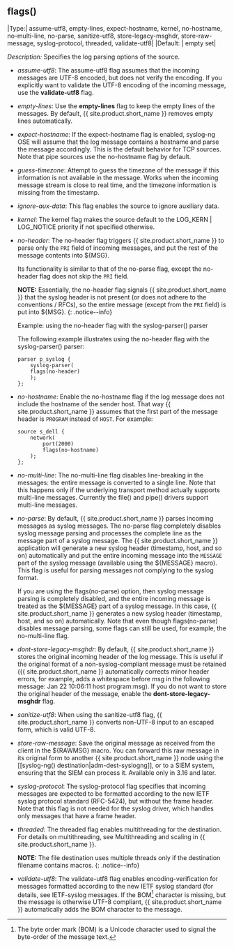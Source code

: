 ## flags()

|Type:| assume-utf8, empty-lines, expect-hostname, kernel, no-hostname, no-multi-line, no-parse, sanitize-utf8, store-legacy-msghdr, store-raw-message, syslog-protocol, threaded, validate-utf8|
|Default: |  empty set|

*Description:* Specifies the log parsing options of the source.

- *assume-utf8*: The assume-utf8 flag assumes that the incoming
    messages are UTF-8 encoded, but does not verify the encoding. If you
    explicitly want to validate the UTF-8 encoding of the incoming
    message, use the **validate-utf8** flag.

- *empty-lines*: Use the **empty-lines** flag to keep the empty lines
    of the messages. By default, {{ site.product.short_name }} removes empty lines
    automatically.

- *expect-hostname*: If the expect-hostname flag is enabled, syslog-ng
    OSE will assume that the log message contains a hostname and parse
    the message accordingly. This is the default behavior for TCP
    sources. Note that pipe sources use the no-hostname flag by default.

- *guess-timezone*: Attempt to guess the timezone of the message if
    this information is not available in the message. Works when the
    incoming message stream is close to real time, and the timezone
    information is missing from the timestamp.
- *ignore-aux-data*: This flag enables the source to ignore  auxiliary data.
- *kernel*: The kernel flag makes the source default to the LOG_KERN
    | LOG_NOTICE priority if not specified otherwise.

- *no-header*: The no-header flag triggers {{ site.product.short_name }} to parse only
    the `PRI` field of incoming messages, and put the rest of the message
    contents into ${MSG}.

    Its functionality is similar to that of the no-parse flag, except
    the no-header flag does not skip the `PRI` field.

    **NOTE:** Essentially, the no-header flag signals {{ site.product.short_name }} that the
    syslog header is not present (or does not adhere to the conventions
    / RFCs), so the entire message (except from the `PRI` field) is put
    into ${MSG}.
    {: .notice--info}

    Example: using the no-header flag with the syslog-parser() parser

    The following example illustrates using the no-header flag with the
    syslog-parser() parser:

    ```config
    parser p_syslog {
        syslog-parser(
        flags(no-header)
        );
    };
    ```

- *no-hostname*: Enable the no-hostname flag if the log message does
    not include the hostname of the sender host. That way {{ site.product.short_name }}
    assumes that the first part of the message header is `PROGRAM`
    instead of `HOST`. For example:

    ```config
    source s_dell {
        network(
            port(2000)
            flags(no-hostname)
        );
    };
    ```

- *no-multi-line*: The no-multi-line flag disables line-breaking in
    the messages: the entire message is converted to a single line. Note
    that this happens only if the underlying transport method actually
    supports multi-line messages. Currently the file() and pipe()
    drivers support multi-line messages.

- *no-parse*: By default, {{ site.product.short_name }} parses incoming messages as
    syslog messages. The no-parse flag completely disables syslog
    message parsing and processes the complete line as the message part
    of a syslog message. The {{ site.product.short_name }} application will generate a
    new syslog header (timestamp, host, and so on) automatically and put
    the entire incoming message into the `MESSAGE` part of the syslog
    message (available using the ${MESSAGE} macro). This flag is useful
    for parsing messages not complying to the syslog format.

    If you are using the flags(no-parse) option, then syslog message
    parsing is completely disabled, and the entire incoming message is
    treated as the ${MESSAGE} part of a syslog message. In this case,
    {{ site.product.short_name }} generates a new syslog header (timestamp, host, and so
    on) automatically. Note that even though flags(no-parse) disables
    message parsing, some flags can still be used, for example, the
    no-multi-line flag.

- *dont-store-legacy-msghdr*: By default, {{ site.product.short_name }} stores the
    original incoming header of the log message. This is useful if the
    original format of a non-syslog-compliant message must be retained
    ({{ site.product.short_name }} automatically corrects minor header errors, for example,
    adds a whitespace before msg in the following message: Jan 22
    10:06:11 host program:msg). If you do not want to store the original
    header of the message, enable the **dont-store-legacy-msghdr** flag.

- *sanitize-utf8*: When using the sanitize-utf8 flag, {{ site.product.short_name }}
    converts non-UTF-8 input to an escaped form, which is valid UTF-8.

- *store-raw-message*: Save the original message as received from the
    client in the ${RAWMSG} macro. You can forward this raw message in
    its original form to another {{ site.product.short_name }} node using the
    [[syslog-ng() destination|adm-dest-syslogng]], or to a SIEM system,
    ensuring that the SIEM can process it. Available only in 3.16 and later.

- *syslog-protocol*: The syslog-protocol flag specifies that incoming
    messages are expected to be formatted according to the new IETF
    syslog protocol standard (RFC-5424), but without the frame header.
    Note that this flag is not needed for the syslog driver, which
    handles only messages that have a frame header.

- *threaded*: The threaded flag enables multithreading for the
    destination. For details on multithreading, see
    Multithreading and scaling in {{ site.product.short_name }}.

    **NOTE:** The file destination uses multiple threads only if the
    destination filename contains macros.
    {: .notice--info}

- *validate-utf8*: The validate-utf8 flag enables
    encoding-verification for messages formatted according to the new
    IETF syslog standard (for details, see
    IETF-syslog messages.
    If the BOM[^1] character is missing, but the message is otherwise UTF-8
    compliant, {{ site.product.short_name }} automatically adds the BOM character to the
    message.

[^1]: The byte order mark (BOM) is a Unicode character used to signal the byte-order of the message text.
